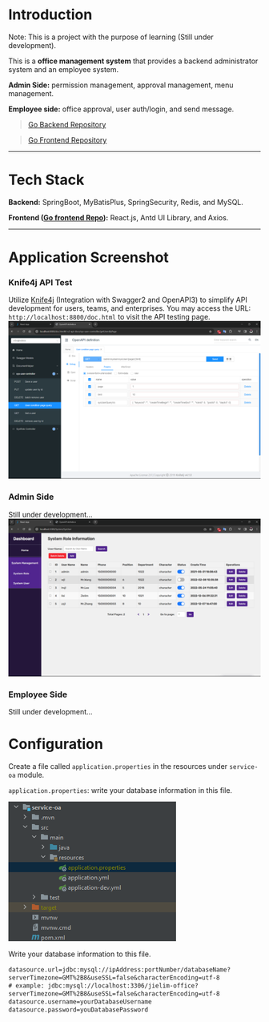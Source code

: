 # Introduction
Note: This is a project with the purpose of learning (Still under development).

This is a **office management system** that provides a backend administrator system and an employee system.

**Admin Side:** permission management, approval management, menu management.

**Employee side:** office approval, user auth/login, and send message.

> [Go Backend Repository](https://github.com/jielim36/jielim-office-backend)

> [Go Frontend Repository](https://github.com/jielim36/jielim-office-frontend)

---

# Tech Stack
**Backend:** SpringBoot, MyBatisPlus, SpringSecurity, Redis, and MySQL.

**Frontend ([Go frontend Repo](https://github.com/jielim36/jielim-office-frontend)):** React.js, Antd UI Library, and Axios.

---
# Application Screenshot

### Knife4j API Test
Utilize [Knife4j](https://doc.xiaominfo.com/docs/quick-start) (Integration with Swagger2 and OpenAPI3) to simplify API development for users, teams, and enterprises.
You may access the URL: `http://localhost:8800/doc.html` to visit the API testing page.
![Knife4j API Test](./github_assets/knife4j.png)

### Admin Side
Still under development...
![Admin Side](./github_assets/admin_side.png)

### Employee Side
Still under development...



# Configuration

Create a file called `application.properties` in the resources under `service-oa` module.

`application.properties`: write your database information in this file.

![service-oa file structure](./github_assets/service-oa_file_structure.png)

Write your database information to this file.
```properties
datasource.url=jdbc:mysql://ipAddress:portNumber/databaseName?serverTimezone=GMT%2B8&useSSL=false&characterEncoding=utf-8 
# example: jdbc:mysql://localhost:3306/jielim-office?serverTimezone=GMT%2B8&useSSL=false&characterEncoding=utf-8
datasource.username=yourDatabaseUsername
datasource.password=youDatabasePassword
```

